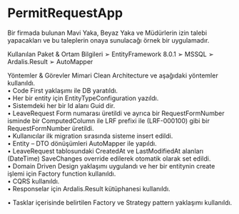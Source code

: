 # PermitRequestApp

Bir firmada bulunan Mavi Yaka, Beyaz Yaka ve Müdürlerin izin talebi yapacakları ve bu taleplerin onaya sunulacağı örnek bir uygulamadır.

Kullanılan Paket & Ortam Bilgileri
➢ EntityFramework 8.0.1
➢ MSSQL
➢ Ardalis.Result
➢ AutoMapper

Yöntemler & Görevler
Mimari Clean Architecture ve aşağıdaki yöntemler kullanıldı.
<br>
•	Code First yaklaşımı ile DB yaratıldı.
<br>
•	Her bir entity için EntityTypeConfiguration yazıldı.
<br>
•	Sistemdeki her bir Id alanı Guid dir.
<br>
•	LeaveRequest Form numarası üretildi ve ayrıca bir RequestFormNumber isminde bir ComputedColumn ile LRF prefixi ile (LRF-000100) gibi bir RequestFormNumber üretildi.
<br>
•	Kullanıcılar ilk migration sırasında sisteme insert edildi.
<br>
•	Entity – DTO dönüşümleri AutoMapper ile yapıldı.
<br>
•	LeaveRequest tablosundaki CreatedAt ve LastModifiedAt alanları (DateTime) SaveChanges override edilerek otomatik olarak set edildi.
<br>
•	Domain Driven Design yaklaşımı uygulandı ve her bir entitynin create işlemi için Factory function kullanıldı.
<br>
•	CQRS kullanıldı.
<br>
•	Responselar için Ardalis.Result kütüphanesi kullanıldı.

•	Tasklar içerisinde belirtilen Factory ve Strategy pattern yaklaşımı kullanıldı.
